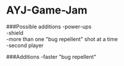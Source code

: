 # AYJ-Game-Jam

###Possible additions
-power-ups<br>
  -shield<br>
  -more than one "bug repellent" shot at a time<br>
-second player <br>

###Additions
-faster "bug repellent"
